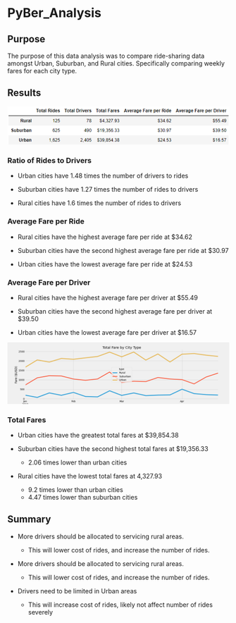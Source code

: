 # PyBer_Analysis

## Purpose

The purpose of this data analysis was to compare ride-sharing data amongst Urban, Suburban, and Rural cities.
Specifically comparing weekly fares for each city type.

## Results

![PyBer Summary](Resources/results_summary_table.png)

### Ratio of Rides to Drivers
- Urban cities have 1.48 times the number of drivers to rides

- Suburban cities have 1.27 times the number of rides to drivers

- Rural cities have 1.6 times the number of rides to drivers

### Average Fare per Ride
- Rural cities have the highest average fare per ride at $34.62

- Suburban cities have the second highest average fare per ride at $30.97

- Urban cities have the lowest average fare per ride at $24.53

### Average Fare per Driver
- Rural cities have the highest average fare per driver at $55.49

- Suburban cities have the second highest average fare per driver at $39.50

- Urban cities have the lowest average fare per driver at $16.57


![Total Fare by City Type](analysis/PyBer_fare_summary.png)


### Total Fares
- Urban cities have the greatest total fares at $39,854.38

- Suburban cities have the second highest total fares at $19,356.33
  - 2.06 times lower than urban cities

- Rural cities have the lowest total fares at 4,327.93
  - 9.2 times lower than urban cities
  - 4.47 times lower than suburban cities


## Summary
- More drivers should be allocated to servicing rural areas.
  - This will lower cost of rides, and increase the number of rides.

- More drivers should be allocated to servicing rural areas.
  - This will lower cost of rides, and increase the number of rides.

- Drivers need to be limited in Urban areas
  - This will increase cost of rides, likely not affect number of rides severely







